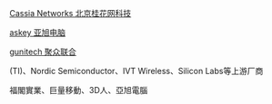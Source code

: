 
[Cassia Networks  北京桂花网科技](http://cassia-en.webflow.io/)

[askey 亚旭电脑](http://www.askey.com.tw/home.html)

[gunitech 聚众联合](http://www.gunitech.com/index_e.aspx)


(TI)、Nordic Semiconductor、IVT Wireless、Silicon Labs等上游厂商

福閣實業、巨量移動、3D人、亞旭電腦


